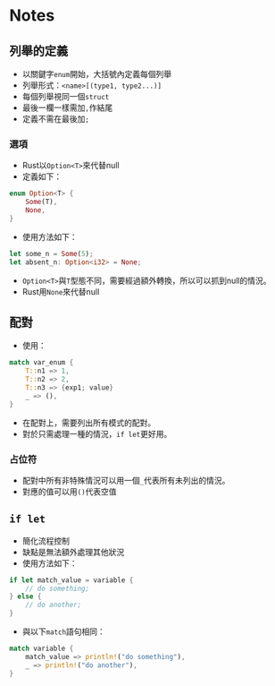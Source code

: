 # Notes

## 列舉的定義
- 以關鍵字`enum`開始，大括號內定義每個列舉
- 列舉形式：`<name>[(type1, type2...)]`
- 每個列舉視同一個`struct`
- 最後一欄一樣需加`,`作結尾
- 定義不需在最後加`;`

### 選項
- Rust以`Option<T>`來代替null
- 定義如下：
``` rust
enum Option<T> {
    Some(T),
    None,
}
```
- 使用方法如下：
``` rust
let some_n = Some(5);
let absent_n: Option<i32> = None;
```
- `Option<T>`與`T`型態不同，需要經過額外轉換，所以可以抓到null的情況。
- Rust用`None`來代替null

## 配對
- 使用：
``` rust
match var_enum {
    T::n1 => 1,
    T::n2 => 2,
    T::n3 => {exp1; value}
    _ => (),
}
```
- 在配對上，需要列出所有模式的配對。
- 對於只需處理一種的情況，`if let`更好用。

### 占位符
- 配對中所有非特殊情況可以用一個`_`代表所有未列出的情況。
- 對應的值可以用`()`代表空值

## `if let`
- 簡化流程控制
- 缺點是無法額外處理其他狀況
- 使用方法如下：
``` rust
if let match_value = variable {
    // do something;
} else {
    // do another;
}
```
- 與以下`match`語句相同：
``` rust
match variable {
    match_value => println!("do something"),
    _ => println!("do another"),
}
```
